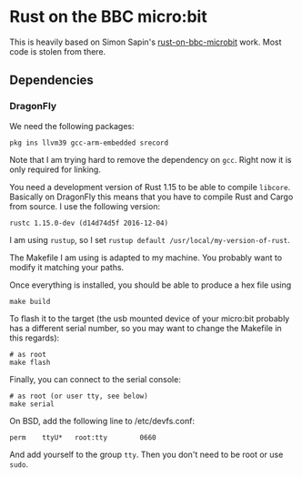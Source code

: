 # Rust on the BBC micro:bit

This is heavily based on Simon Sapin's
[rust-on-bbc-microbit](https://github.com/SimonSapin/rust-on-bbc-microbit)
work. Most code is stolen from there.

## Dependencies

### DragonFly

We need the following packages:

    pkg ins llvm39 gcc-arm-embedded srecord

Note that I am trying hard to remove the dependency on `gcc`. Right now it is
only required for linking.

You need a development version of Rust 1.15 to be able to compile `libcore`.
Basically on DragonFly this means that you have to compile Rust and Cargo from
source. I use the following version:

    rustc 1.15.0-dev (d14d74d5f 2016-12-04)

I am using `rustup`, so I set `rustup default /usr/local/my-version-of-rust`.

The Makefile I am using is adapted to my machine. You probably want to modify
it matching your paths.

Once everything is installed, you should be able to produce a hex file using

    make build

To flash it to the target (the usb mounted device of your micro:bit probably
has a different serial number, so you may want to change the Makefile in this regards):

    # as root
    make flash

Finally, you can connect to the serial console:

    # as root (or user tty, see below)
    make serial

On BSD, add the following line to /etc/devfs.conf:

    perm    ttyU*   root:tty        0660

And add yourself to the group ```tty```. Then you don't need to be root
or use ```sudo```.

